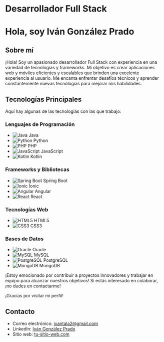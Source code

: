 # Desarrollador Full Stack

# Hola, soy Iván González Prado

## Sobre mí
¡Hola! Soy un apasionado desarrollador Full Stack con experiencia en una variedad de tecnologías y frameworks. Mi objetivo es crear aplicaciones web y móviles eficientes y escalables que brinden una excelente experiencia al usuario. Me encanta enfrentar desafíos técnicos y aprender constantemente nuevas tecnologías para mejorar mis habilidades.

## Tecnologías Principales
Aquí hay algunas de las tecnologías con las que trabajo:

### Lenguajes de Programación
- ![Java](https://img.icons8.com/color/48/000000/java-coffee-cup-logo.png) Java
- ![Python](https://img.icons8.com/color/48/000000/python.png) Python
- ![PHP](https://img.icons8.com/officel/48/000000/php-logo.png) PHP
- ![JavaScript](https://img.icons8.com/color/48/000000/javascript.png) JavaScript
- ![Kotlin](https://img.icons8.com/color/48/000000/kotlin.png) Kotlin

### Frameworks y Bibliotecas
- ![Spring Boot](https://img.icons8.com/color/48/000000/spring-logo.png) Spring Boot
- ![Ionic](https://img.icons8.com/color/48/000000/ionic.png) Ionic
- ![Angular](https://img.icons8.com/color/48/000000/angularjs.png) Angular
- ![React](https://img.icons8.com/ultraviolet/48/000000/react.png) React

### Tecnologías Web
- ![HTML5](https://img.icons8.com/color/48/000000/html-5.png) HTML5
- ![CSS3](https://img.icons8.com/color/48/000000/css3.png) CSS3

### Bases de Datos
- ![Oracle](https://img.icons8.com/color/48/000000/oracle-logo.png) Oracle
- ![MySQL](https://img.icons8.com/color/48/000000/mysql.png) MySQL
- ![PostgreSQL](https://img.icons8.com/color/48/000000/postgreesql.png) PostgreSQL
- ![MongoDB](https://img.icons8.com/color/48/000000/mongodb.png) MongoDB

¡Estoy emocionado por contribuir a proyectos innovadores y trabajar en equipo para alcanzar nuestros objetivos! Si estás interesado en colaborar, ¡no dudes en contactarme!

¡Gracias por visitar mi perfil!

## Contacto

- Correo electrónico: [ivantala2@gmail.com](mailto:ivantala2@gmail.com)
- LinkedIn: [Iván González Prado](https://www.linkedin.com/in/ivangonzalezprado/)
- Sitio web: [tu-sitio-web.com](http://tu-sitio-web.com)
